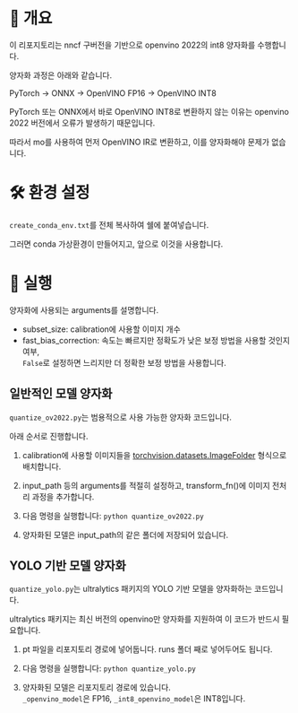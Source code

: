 # 🔎 개요

이 리포지토리는 nncf 구버전을 기반으로 openvino 2022의 int8 양자화를 수행합니다.

양자화 과정은 아래와 같습니다.

PyTorch → ONNX → OpenVINO FP16 → OpenVINO INT8

PyTorch 또는 ONNX에서 바로 OpenVINO INT8로 변환하지 않는 이유는 openvino 2022 버전에서 오류가 발생하기 때문입니다.

따라서 mo를 사용하여 먼저 OpenVINO IR로 변환하고, 이를 양자화해야 문제가 없습니다.

# 🛠️ 환경 설정

`create_conda_env.txt`를 전체 복사하여 쉘에 붙여넣습니다.

그러면 conda 가상환경이 만들어지고, 앞으로 이것을 사용합니다.

# 🎯 실행

양자화에 사용되는 arguments를 설명합니다.

- subset_size: calibration에 사용할 이미지 개수
- fast_bias_correction: 속도는 빠르지만 정확도가 낮은 보정 방법을 사용할 것인지 여부,  
  `False`로 설정하면 느리지만 더 정확한 보정 방법을 사용합니다.

## 일반적인 모델 양자화

`quantize_ov2022.py`는 범용적으로 사용 가능한 양자화 코드입니다.

아래 순서로 진행합니다.

1. calibration에 사용할 이미지들을
   [torchvision.datasets.ImageFolder](https://pytorch.org/vision/stable/generated/torchvision.datasets.ImageFolder.html) 형식으로 배치합니다.

2. input_path 등의 arguments를 적절히 설정하고, transform_fn()에 이미지 전처리 과정을 추가합니다.

3. 다음 명령을 실행합니다: `python quantize_ov2022.py`

4. 양자화된 모델은 input_path의 같은 폴더에 저장되어 있습니다.

## YOLO 기반 모델 양자화

`quantize_yolo.py`는 ultralytics 패키지의 YOLO 기반 모델을 양자화하는 코드입니다.

ultralytics 패키지는 최신 버전의 openvino만 양자화를 지원하여 이 코드가 반드시 필요합니다.

1. pt 파일을 리포지토리 경로에 넣어둡니다. runs 폴더 째로 넣어두어도 됩니다.

2. 다음 명령을 실행합니다: `python quantize_yolo.py`

3. 양자화된 모델은 리포지토리 경로에 있습니다.  
   `_openvino_model`은 FP16, `_int8_openvino_model`은 INT8입니다.
